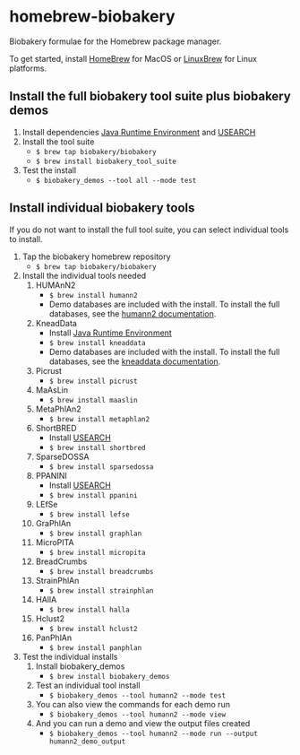 # homebrew-biobakery #
Biobakery formulae for the Homebrew package manager.

To get started, install [HomeBrew](http://brew.sh/) for MacOS or [LinuxBrew](http://linuxbrew.sh/) for Linux platforms. 

## Install the full biobakery tool suite plus biobakery demos ##

1. Install dependencies [Java Runtime Environment](http://www.oracle.com/technetwork/java/javase/downloads/jre7-downloads-1880261.html) and [USEARCH](http://www.drive5.com/usearch/)
2. Install the tool suite
    * `` $ brew tap biobakery/biobakery ``
    * `` $ brew install biobakery_tool_suite ``
3. Test the install
    * `` $ biobakery_demos --tool all --mode test ``

## Install individual biobakery tools ##

If you do not want to install the full tool suite, you can select individual tools to install. 

1. Tap the biobakery homebrew repository
    * `` $ brew tap biobakery/biobakery ``
2. Install the individual tools needed  
    1. HUMAnN2
        * `` $ brew install humann2 ``
        * Demo databases are included with the install. To install the full databases, see the [humann2 documentation](http://huttenhower.sph.harvard.edu/humann2).
    2. KneadData
        * Install [Java Runtime Environment](http://www.oracle.com/technetwork/java/javase/downloads/jre7-downloads-1880261.html)
        * `` $ brew install kneaddata ``
        * Demo databases are included with the install. To install the full databases, see the [kneaddata documentation](http://huttenhower.sph.harvard.edu/kneaddata).
    3. Picrust
        * `` $ brew install picrust ``
    4. MaAsLin
        * `` $ brew install maaslin ``
    5. MetaPhlAn2
        * `` $ brew install metaphlan2 ``
    6. ShortBRED
        * Install [USEARCH](http://www.drive5.com/usearch/)
        * `` $ brew install shortbred ``
    7. SparseDOSSA
        * `` $ brew install sparsedossa ``
    8. PPANINI
        * Install [USEARCH](http://www.drive5.com/usearch/)
        * `` $ brew install ppanini ``
    9. LEfSe
        * `` $ brew install lefse ``
    10. GraPhlAn
        * `` $ brew install graphlan ``
    11. MicroPITA
        * `` $ brew install micropita ``
    12. BreadCrumbs
        * `` $ brew install breadcrumbs ``
    13. StrainPhlAn
        * `` $ brew install strainphlan ``
    14. HAllA
        * `` $ brew install halla ``
    15. Hclust2
        * `` $ brew install hclust2 ``
    16. PanPhlAn
        * `` $ brew install panphlan ``
3. Test the individual installs
    1. Install biobakery_demos
        * `` $ brew install biobakery_demos ``
    2. Test an individual tool install
        * `` $ biobakery_demos --tool humann2 --mode test ``
    3. You can also view the commands for each demo run
        * `` $ biobakery_demos --tool humann2 --mode view ``
    4. And you can run a demo and view the output files created
        * `` $ biobakery_demos --tool humann2 --mode run --output humann2_demo_output ``

